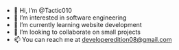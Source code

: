 - 👋 Hi, I’m @Tactic010
- 👀 I’m interested in software engineering
- 🌱 I’m currently learning website development
- 💞️ I’m looking to collaborate on small projects
- 📫 You can reach me at developeredition08@gmail.com

<!---
Tactic010/Tactic010 is a ✨ special ✨ repository because its `README.md` (this file) appears on your GitHub profile.
You can click the Preview link to take a look at your changes.
--->
